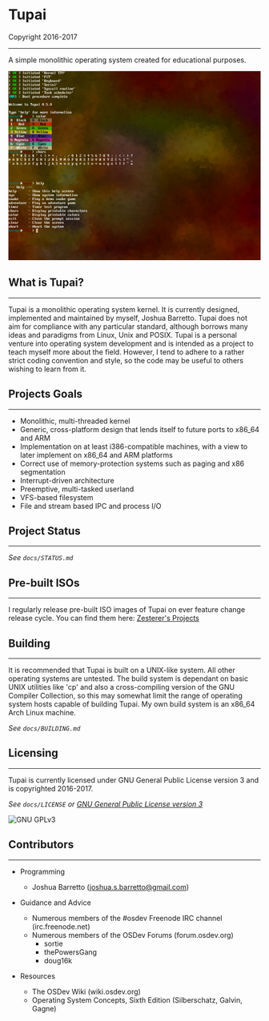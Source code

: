 # Tupai

Copyright 2016-2017

---

A simple monolithic operating system created for educational purposes.


![Tupai 0.2.0](doc/images/tupai-0-5-0.png)


## What is Tupai?
---

Tupai is a monolithic operating system kernel. It is currently designed, implemented and maintained by myself, Joshua Barretto. Tupai does not aim for compliance with any particular standard, although borrows many ideas and paradigms from Linux, Unix and POSIX. Tupai is a personal venture into operating system development and is intended as a project to teach myself more about the field. However, I tend to adhere to a rather strict coding convention and style, so the code may be useful to others wishing to learn from it.

## Projects Goals
---

* Monolithic, multi-threaded kernel
* Generic, cross-platform design that lends itself to future ports to x86_64 and ARM
* Implementation on at least i386-compatible machines, with a view to later implement on x86_64 and ARM platforms
* Correct use of memory-protection systems such as paging and x86 segmentation
* Interrupt-driven architecture
* Preemptive, multi-tasked userland
* VFS-based filesystem
* File and stream based IPC and process I/O

## Project Status
---

_See `docs/STATUS.md`_

## Pre-built ISOs
---

I regularly release pre-built ISO images of Tupai on ever feature change release cycle. You can find them here: [Zesterer's Projects](http://zesterer.homenet.org/projects.shtml)

## Building
---

It is recommended that Tupai is built on a UNIX-like system. All other operating systems are untested. The build system is dependant on basic UNIX utilities like 'cp' and also a cross-compiling version of the GNU Compiler Collection, so this may somewhat limit the range of operating system hosts capable of building Tupai. My own build system is an x86_64 Arch Linux machine.

_See `docs/BUILDING.md`_

## Licensing
---

Tupai is currently licensed under GNU General Public License version 3 and is copyrighted 2016-2017.

_See `docs/LICENSE` or [GNU General Public License version 3](https://www.gnu.org/licenses/gpl-3.0.html)_

![GNU GPLv3](https://www.gnu.org/graphics/gplv3-127x51.png)

## Contributors
---

* Programming
	* Joshua Barretto (joshua.s.barretto@gmail.com)

* Guidance and Advice
	* Numerous members of the #osdev Freenode IRC channel (irc.freenode.net)
	* Numerous members of the OSDev Forums (forum.osdev.org)
		* sortie
		* thePowersGang
		* doug16k

* Resources
	* The OSDev Wiki (wiki.osdev.org)
	* Operating System Concepts, Sixth Edition (Silberschatz, Galvin, Gagne)
